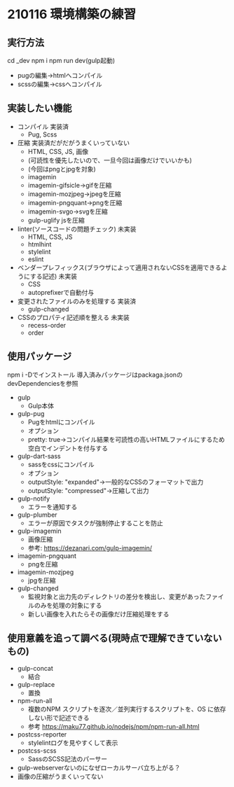 # 210116 環境構築の練習

## 実行方法
cd _dev
npm i
npm run dev(gulp起動)
- pugの編集→htmlへコンパイル
- scssの編集→cssへコンパイル

## 実装したい機能
- コンパイル 実装済
  - Pug, Scss
- 圧縮 実装済だがだがうまくいっていない
  - HTML, CSS, JS, 画像
  - (可読性を優先したいので、一旦今回は画像だけでいいかも)
  - (今回はpngとjpgを対象)
  - imagemin
  - imagemin-gifsicle→gifを圧縮
  - imagemin-mozjpeg→jpegを圧縮
  - imagemin-pngquant→pngを圧縮
  - imagemin-svgo→svgを圧縮
  - gulp-uglify jsを圧縮
- linter(ソースコードの問題チェック) 未実装
  - HTML, CSS, JS
  - htmlhint
  - stylelint
  - eslint
- ベンダープレフィックス(ブラウザによって適用されないCSSを適用できるようにする記述) 未実装
  - CSS
  - autoprefixerで自動付与
- 変更されたファイルのみを処理する 実装済
  - gulp-changed
- CSSのプロパティ記述順を整える 未実装
  - recess-order
  - order

## 使用パッケージ
npm i -Dでインストール
導入済みパッケージはpackaga.jsonのdevDependenciesを参照
- gulp
  - Gulp本体
- gulp-pug
  - Pugをhtmlにコンパイル
  - オプション
  - pretty: true→コンパイル結果を可読性の高いHTMLファイルにするため空白でインデントを付与する
- gulp-dart-sass
  - sassをcssにコンパイル
  - オプション
  - outputStyle: "expanded"→一般的なCSSのフォーマットで出力
  - outputStyle: "compressed"→圧縮して出力
- gulp-notify
  - エラーを通知する
- gulp-plumber
  - エラーが原因でタスクが強制停止することを防止
- gulp-imagemin
  - 画像圧縮
  - 参考: https://dezanari.com/gulp-imagemin/
- imagemin-pngquant
  - pngを圧縮
- imagemin-mozjpeg
  - jpgを圧縮
- gulp-changed
  - 監視対象と出力先のディレクトリの差分を検出し、変更があったファイルのみを処理の対象にする
  - 新しい画像を入れたらその画像だけ圧縮処理をする

## 使用意義を追って調べる(現時点で理解できていないもの)
- gulp-concat
  - 結合
- gulp-replace
  - 置換
- npm-run-all
  - 複数のNPM スクリプトを逐次／並列実行するスクリプトを、OS に依存しない形で記述できる
  - 参考
  https://maku77.github.io/nodejs/npm/npm-run-all.html
- postcss-reporter
  - stylelintログを見やすくして表示
- postcss-scss
  - SassのSCSS記法のパーサー
- gulp-webserverないのになぜローカルサーバ立ち上がる？
- 画像の圧縮がうまくいってない